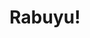 --- 
title: "Rabuyu!"
publishdate: "2019-1-22T16:48:46+02:00"
src: "https://365manga.net/manga/rabuyu"
image: "https://data.365manga.net/images/thumbnails/32431-rabuyu.jpg"
description: " 17 year old Nonoyama Reiji goes to work at a public bath only to find it staffed with beautiful girls, who quickly take a liking to him."
---